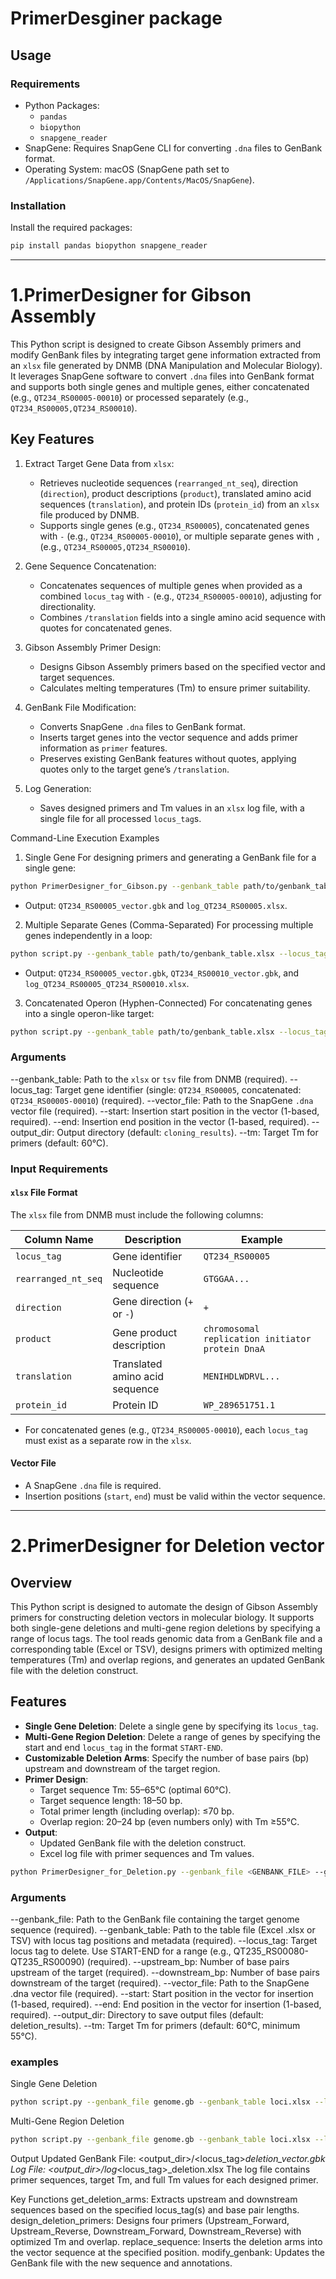 # PrimerDesginer package
## Usage 
### Requirements
- Python Packages:
  - `pandas`
  - `biopython`
  - `snapgene_reader`
- SnapGene: Requires SnapGene CLI for converting `.dna` files to GenBank format.
- Operating System: macOS (SnapGene path set to `/Applications/SnapGene.app/Contents/MacOS/SnapGene`).

### Installation
Install the required packages:
```bash
pip install pandas biopython snapgene_reader
```
----------------------------------
# 1.PrimerDesigner for Gibson Assembly

This Python script is designed to create Gibson Assembly primers and modify GenBank files by integrating target gene information extracted from an `xlsx` file generated by DNMB (DNA Manipulation and Molecular Biology). It leverages SnapGene software to convert `.dna` files into GenBank format and supports both single genes and multiple genes, either concatenated (e.g., `QT234_RS00005-00010`) or processed separately (e.g., `QT234_RS00005,QT234_RS00010`).

## Key Features
1. Extract Target Gene Data from `xlsx`:
   - Retrieves nucleotide sequences (`rearranged_nt_seq`), direction (`direction`), product descriptions (`product`), translated amino acid sequences (`translation`), and protein IDs (`protein_id`) from an `xlsx` file produced by DNMB.
   - Supports single genes (e.g., `QT234_RS00005`), concatenated genes with `-` (e.g., `QT234_RS00005-00010`), or multiple separate genes with `,` (e.g., `QT234_RS00005,QT234_RS00010`).

2. Gene Sequence Concatenation:
   - Concatenates sequences of multiple genes when provided as a combined `locus_tag` with `-` (e.g., `QT234_RS00005-00010`), adjusting for directionality.
   - Combines `/translation` fields into a single amino acid sequence with quotes for concatenated genes.

3. Gibson Assembly Primer Design:
   - Designs Gibson Assembly primers based on the specified vector and target sequences.
   - Calculates melting temperatures (Tm) to ensure primer suitability.

4. GenBank File Modification:
   - Converts SnapGene `.dna` files to GenBank format.
   - Inserts target genes into the vector sequence and adds primer information as `primer` features.
   - Preserves existing GenBank features without quotes, applying quotes only to the target gene’s `/translation`.

5. Log Generation:
   - Saves designed primers and Tm values in an `xlsx` log file, with a single file for all processed `locus_tag`s.

Command-Line Execution Examples

1. Single Gene
For designing primers and generating a GenBank file for a single gene:
```bash
python PrimerDesigner_for_Gibson.py --genbank_table path/to/genbank_table.xlsx --locus_tag QT234_RS00005 --vector_file path/to/vector.dna --start 1000 --end 2000 --output_dir cloning_results
```
- Output: `QT234_RS00005_vector.gbk` and `log_QT234_RS00005.xlsx`.

2. Multiple Separate Genes (Comma-Separated)
For processing multiple genes independently in a loop:
```bash
python script.py --genbank_table path/to/genbank_table.xlsx --locus_tag QT234_RS00005,QT234_RS00010 --vector_file path/to/vector.dna --start 1000 --end 2000 --output_dir cloning_results
```
- Output: `QT234_RS00005_vector.gbk`, `QT234_RS00010_vector.gbk`, and `log_QT234_RS00005_QT234_RS00010.xlsx`.

3. Concatenated Operon (Hyphen-Connected)
For concatenating genes into a single operon-like target:
```bash
python script.py --genbank_table path/to/genbank_table.xlsx --locus_tag QT234_RS00005-00010 --vector_file path/to/vector.dna --start 1000 --end 2000 --output_dir cloning_results
```

### Arguments
--genbank_table: Path to the `xlsx` or `tsv` file from DNMB (required).
--locus_tag: Target gene identifier (single: `QT234_RS00005`, concatenated: `QT234_RS00005-00010`) (required).
--vector_file: Path to the SnapGene `.dna` vector file (required).
--start: Insertion start position in the vector (1-based, required).
--end: Insertion end position in the vector (1-based, required).
--output_dir: Output directory (default: `cloning_results`).
--tm: Target Tm for primers (default: 60°C).

### Input Requirements
#### `xlsx` File Format
The `xlsx` file from DNMB must include the following columns:

Column Name        | Description                       | Example
-------------------|-----------------------------------|-----------------------
`locus_tag`        | Gene identifier                  | `QT234_RS00005`
`rearranged_nt_seq`| Nucleotide sequence              | `GTGGAA...`
`direction`        | Gene direction (`+` or `-`)      | `+`
`product`          | Gene product description         | `chromosomal replication initiator protein DnaA`
`translation`      | Translated amino acid sequence   | `MENIHDLWDRVL...`
`protein_id`       | Protein ID                       | `WP_289651751.1`

- For concatenated genes (e.g., `QT234_RS00005-00010`), each `locus_tag` must exist as a separate row in the `xlsx`.

#### Vector File
- A SnapGene `.dna` file is required.
- Insertion positions (`start`, `end`) must be valid within the vector sequence.

----------------------------------
# 2.PrimerDesigner for Deletion vector
## Overview
This Python script is designed to automate the design of Gibson Assembly primers for constructing deletion vectors in molecular biology. It supports both single-gene deletions and multi-gene region deletions by specifying a range of locus tags. The tool reads genomic data from a GenBank file and a corresponding table (Excel or TSV), designs primers with optimized melting temperatures (Tm) and overlap regions, and generates an updated GenBank file with the deletion construct.

## Features
- **Single Gene Deletion**: Delete a single gene by specifying its `locus_tag`.
- **Multi-Gene Region Deletion**: Delete a range of genes by specifying the start and end `locus_tag` in the format `START-END`.
- **Customizable Deletion Arms**: Specify the number of base pairs (bp) upstream and downstream of the target region.
- **Primer Design**: 
  - Target sequence Tm: 55–65°C (optimal 60°C).
  - Target sequence length: 18–50 bp.
  - Total primer length (including overlap): ≤70 bp.
  - Overlap region: 20–24 bp (even numbers only) with Tm ≥55°C.
- **Output**: 
  - Updated GenBank file with the deletion construct.
  - Excel log file with primer sequences and Tm values.

```bash
python PrimerDesigner_for_Deletion.py --genbank_file <GENBANK_FILE> --genbank_table <TABLE_FILE> --locus_tag <LOCUS_TAG> --upstream_bp <UPSTREAM_BP> --downstream_bp <DOWNSTREAM_BP> --vector_file <VECTOR_FILE> --start <START_POS> --end <END_POS> [--output_dir <OUTPUT_DIR>] [--tm <TM>]
```
### Arguments
--genbank_file: Path to the GenBank file containing the target genome sequence (required).
--genbank_table: Path to the table file (Excel .xlsx or TSV) with locus tag positions and metadata (required).
--locus_tag: Target locus tag to delete. Use START-END for a range (e.g., QT235_RS00080-QT235_RS00090) (required).
--upstream_bp: Number of base pairs upstream of the target (required).
--downstream_bp: Number of base pairs downstream of the target (required).
--vector_file: Path to the SnapGene .dna vector file (required).
--start: Start position in the vector for insertion (1-based, required).
--end: End position in the vector for insertion (1-based, required).
--output_dir: Directory to save output files (default: deletion_results).
--tm: Target Tm for primers (default: 60°C, minimum 55°C).

### examples
Single Gene Deletion
```bash
python script.py --genbank_file genome.gb --genbank_table loci.xlsx --locus_tag QT235_RS00080 --upstream_bp 500 --downstream_bp 500 --vector_file vector.dna --start 3977 --end 4976 --output_dir deletion_output
```
Multi-Gene Region Deletion
```bash
python script.py --genbank_file genome.gb --genbank_table loci.xlsx --locus_tag QT235_RS00080-QT235_RS00090 --upstream_bp 500 --downstream_bp 500 --vector_file vector.dna --start 3977 --end 4976 --output_dir deletion_output
```

Output
Updated GenBank File: <output_dir>/<locus_tag>_deletion_vector.gbk
Log File: <output_dir>/log_<locus_tag>_deletion.xlsx
The log file contains primer sequences, target Tm, and full Tm values for each designed primer.

Key Functions
get_deletion_arms: Extracts upstream and downstream sequences based on the specified locus_tag(s) and base pair lengths.
design_deletion_primers: Designs four primers (Upstream_Forward, Upstream_Reverse, Downstream_Forward, Downstream_Reverse) with optimized Tm and overlap.
replace_sequence: Inserts the deletion arms into the vector sequence at the specified position.
modify_genbank: Updates the GenBank file with the new sequence and annotations.
